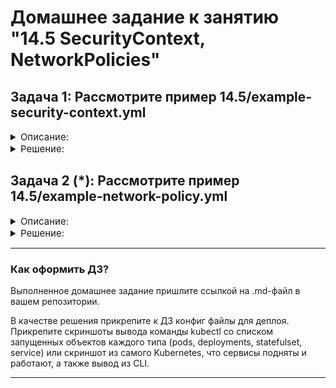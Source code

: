 # Домашнее задание к занятию "14.5 SecurityContext, NetworkPolicies"

## Задача 1: Рассмотрите пример 14.5/example-security-context.yml

<details>
    <summary style="font-size:15px">Описание:</summary>


Создайте модуль

```
kubectl apply -f 14.5/example-security-context.yml
```

Проверьте установленные настройки внутри контейнера

```
kubectl logs security-context-demo
uid=1000 gid=3000 groups=3000
```
</details>

<details>
    <summary style="font-size:15px">Решение:</summary>


```bash
[vagrant@mgmt-node 14.5]$ kubectl get pod
No resources found in default namespace.

[vagrant@mgmt-node 14.5]$ kubectl apply -f example-security-context.yml 
pod/security-context-demo created

[vagrant@mgmt-node 14.5]$ kubectl get pod
NAME                    READY   STATUS              RESTARTS   AGE
security-context-demo   0/1     ContainerCreating   0          2s

[vagrant@mgmt-node 14.5]$ kubectl logs security-context-demo 
uid=1000 gid=3000 groups=3000
```

</details>

## Задача 2 (*): Рассмотрите пример 14.5/example-network-policy.yml

<details>
    <summary style="font-size:15px">Описание:</summary>


Создайте два модуля. Для первого модуля разрешите доступ к внешнему миру
и ко второму контейнеру. Для второго модуля разрешите связь только с
первым контейнером. Проверьте корректность настроек.

</details>

<details>
    <summary style="font-size:15px">Решение:</summary>


Необходимо применить манифесты из папки [additional](./additional)


Смотрим IP подов:

```bash
[vagrant@mgmt-node 14.5_add]$ kubectl get pod -o=wide
NAME                      READY   STATUS    RESTARTS   AGE   IP               NODE     NOMINATED NODE   READINESS GATES
modul1-7c9fbf8848-tm2w6   1/1     Running   0          22s   10.233.103.149   k8s-w1   <none>           <none>
modul2-588b68d67d-t2k5s   1/1     Running   0          22s   10.233.103.150   k8s-w1   <none>           <none>
modul3-868599b678-7wkrg   1/1     Running   0          22s   10.233.103.151   k8s-w1   <none>           <none>
```

Проверим отсуствие достпа с модуля 3 до до модулей 2 и 1:

```bash
[vagrant@mgmt-node 14.5_add]$ kubectl exec -it modul3-868599b678-7wkrg /bin/bash
kubectl exec [POD] [COMMAND] is DEPRECATED and will be removed in a future version. Use kubectl exec [POD] -- [COMMAND] instead.

bash-5.1# ping mail.ru
PING mail.ru (94.100.180.201) 56(84) bytes of data.
64 bytes from mail.ru (94.100.180.201): icmp_seq=1 ttl=57 time=53.2 ms
^C
--- mail.ru ping statistics ---
1 packets transmitted, 1 received, 0% packet loss, time 0ms
rtt min/avg/max/mdev = 53.165/53.165/53.165/0.000 ms

bash-5.1# ping 10.233.103.149
PING 10.233.103.149 (10.233.103.149) 56(84) bytes of data.
^C
--- 10.233.103.149 ping statistics ---
3 packets transmitted, 0 received, 100% packet loss, time 1999ms

bash-5.1# ping 10.233.103.150
PING 10.233.103.150 (10.233.103.150) 56(84) bytes of data.
^C
--- 10.233.103.150 ping statistics ---
3 packets transmitted, 0 received, 100% packet loss, time 1999ms
```


Проверим наличие доступа у модуля 2 только к модулю 1:

```bash
[vagrant@mgmt-node 14.5_add]$ kubectl exec -it modul2-588b68d67d-t2k5s /bin/bash
kubectl exec [POD] [COMMAND] is DEPRECATED and will be removed in a future version. Use kubectl exec [POD] -- [COMMAND] instead.

bash-5.1# ping 10.233.103.151
PING 10.233.103.151 (10.233.103.151) 56(84) bytes of data.
^C
--- 10.233.103.151 ping statistics ---
2 packets transmitted, 0 received, 100% packet loss, time 1000ms

bash-5.1# ping mail.ru
^C
bash-5.1# ping 8.8.8.8
PING 8.8.8.8 (8.8.8.8) 56(84) bytes of data.
^C
--- 8.8.8.8 ping statistics ---
3 packets transmitted, 0 received, 100% packet loss, time 1999ms

bash-5.1# ping 10.233.103.149
PING 10.233.103.149 (10.233.103.149) 56(84) bytes of data.
64 bytes from 10.233.103.149: icmp_seq=1 ttl=63 time=0.091 ms
64 bytes from 10.233.103.149: icmp_seq=2 ttl=63 time=0.074 ms
^C
--- 10.233.103.149 ping statistics ---
2 packets transmitted, 2 received, 0% packet loss, time 999ms
rtt min/avg/max/mdev = 0.074/0.082/0.091/0.008 ms

```


Проверим наличие доступа у модуля 1 к внешней сети и модулю 2:

```bash
[vagrant@mgmt-node 14.5_add]$ kubectl exec -it modul1-7c9fbf8848-tm2w6 /bin/bash
kubectl exec [POD] [COMMAND] is DEPRECATED and will be removed in a future version. Use kubectl exec [POD] -- [COMMAND] instead.
bash-5.1# ping mail.ru
PING mail.ru (94.100.180.201) 56(84) bytes of data.
64 bytes from mail.ru (94.100.180.201): icmp_seq=1 ttl=57 time=52.8 ms
^C
--- mail.ru ping statistics ---
2 packets transmitted, 1 received, 50% packet loss, time 1001ms
rtt min/avg/max/mdev = 52.820/52.820/52.820/0.000 ms
bash-5.1# ping 10.233.103.150
PING 10.233.103.150 (10.233.103.150) 56(84) bytes of data.
64 bytes from 10.233.103.150: icmp_seq=1 ttl=63 time=0.096 ms
64 bytes from 10.233.103.150: icmp_seq=2 ttl=63 time=0.129 ms
^C
--- 10.233.103.150 ping statistics ---
2 packets transmitted, 2 received, 0% packet loss, time 999ms
rtt min/avg/max/mdev = 0.096/0.112/0.129/0.016 ms
bash-5.1# ping 10.233.103.151
PING 10.233.103.151 (10.233.103.151) 56(84) bytes of data.
^C
--- 10.233.103.151 ping statistics ---
4 packets transmitted, 0 received, 100% packet loss, time 3002ms
```


</details>

---

### Как оформить ДЗ?

Выполненное домашнее задание пришлите ссылкой на .md-файл в вашем репозитории.

В качестве решения прикрепите к ДЗ конфиг файлы для деплоя. Прикрепите скриншоты вывода команды kubectl со списком запущенных объектов каждого типа (pods, deployments, statefulset, service) или скриншот из самого Kubernetes, что сервисы подняты и работают, а также вывод из CLI.

---
